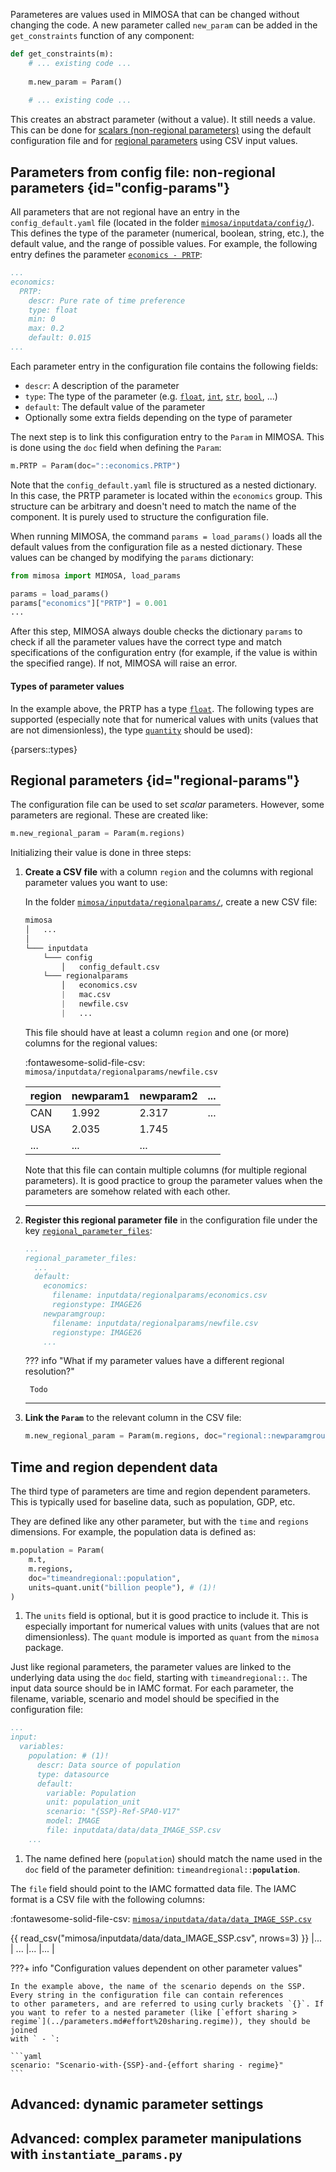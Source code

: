 Parameteres are values used in MIMOSA that can be changed without changing the code. A new parameter called `new_param` can be added in the `get_constraints` function of any component:


```python hl_lines="4"
def get_constraints(m):
    # ... existing code ...
    
    m.new_param = Param()
    
    # ... existing code ...
```

This creates an abstract parameter (without a value). It still needs a value. This can be done for [scalars (non-regional parameters)](#config-params) using the default configuration file and for [regional parameters](#regional-params) using CSV input values.

## Parameters from config file: non-regional parameters {id="config-params"}

All parameters that are not regional have an entry in the `config_default.yaml` file (located in the folder [`mimosa/inputdata/config/`]({{config.repo_url}}/tree/master/mimosa/inputdata/config/config_default.yaml)). This defines the type of the parameter (numerical, boolean, string, etc.), the default value, and the range of possible values. For example, the following entry defines the parameter [`economics - PRTP`](../parameters.md#economics.PRTP):

```yaml title="mimosa/inputdata/config/config_default.yaml"
...
economics:
  PRTP:
    descr: Pure rate of time preference
    type: float
    min: 0
    max: 0.2
    default: 0.015
...
```

Each parameter entry in the configuration file contains the following fields:

* `descr`: A description of the parameter
* `type`: The type of the parameter (e.g. [`float`](#parser-float), [`int`](#parser-int), [`str`](#parser-str), [`bool`](#parser-bool), ...)
* `default`: The default value of the parameter
* Optionally some extra fields depending on the type of parameter

The next step is to link this configuration entry to the `Param` in MIMOSA. This is done using the `doc` field when defining the `Param`:

```python
m.PRTP = Param(doc="::economics.PRTP")
```

Note that the `config_default.yaml` file is structured as a nested dictionary. In this case, the PRTP parameter is located within the `economics` group. This structure can be arbitrary and doesn't need to match the name of the component. It is purely used to structure the configuration file.

When running MIMOSA, the command `params = load_params()` loads all the default values from the configuration file as a nested dictionary. These values can be changed by modifying the `params` dictionary:

```python hl_lines="3 4"
from mimosa import MIMOSA, load_params

params = load_params() 
params["economics"]["PRTP"] = 0.001
...
```

After this step, MIMOSA always double checks the dictionary `params` to check if all the parameter values have the correct type and match specifications of the configuration entry (for example, if the value is within the specified range). If not, MIMOSA will raise an error.


#### Types of parameter values

In the example above, the PRTP has a type [`float`](#parser-float). The following types are supported (especially note that for numerical values with units (values that are not dimensionless), the type [`quantity`](#parser-quantity) should be used):

{parsers::types}

## Regional parameters {id="regional-params"}

The configuration file can be used to set *scalar* parameters. However, some parameters are regional. These are created like:

```python
m.new_regional_param = Param(m.regions)
```

Initializing their value is done in three steps:

1. **Create a CSV file** with a column `region` and the columns with regional parameter values you want to use:

    In the folder [`mimosa/inputdata/regionalparams/`]({{config.repo_url}}/tree/master/mimosa/inputdata/regionalparams/), create a new CSV file:

    ```python hl_lines="10"
    mimosa
    │   ...
    │
    └─── inputdata
        └─── config
            │   config_default.csv
        └─── regionalparams
            │   economics.csv
            |   mac.csv 
            |   newfile.csv
            |   ...

    ```

    This file should have at least a column `region` and one (or more) columns for the regional values:

    :fontawesome-solid-file-csv: `mimosa/inputdata/regionalparams/newfile.csv`

    | region | newparam1 | newparam2 | ... |
    | -- | -- | -- | -- |
    | CAN | 1.992 | 2.317 | ... |
    | USA | 2.035 | 1.745 |
    | ... | ... | ... |

    Note that this file can contain multiple columns (for multiple regional parameters). It is good practice to group the parameter values when the parameters are somehow related with each other.

    -------


2. **Register this regional parameter file** in the configuration file under the key [`regional_parameter_files`](../parameters.md#regional_parameter_files):

    ```yaml title="mimosa/inputdata/config/config_default.yaml" hl_lines="8 9 10"
    ...
    regional_parameter_files:
      ...
      default:
        economics:
          filename: inputdata/regionalparams/economics.csv
          regionstype: IMAGE26
        newparamgroup:
          filename: inputdata/regionalparams/newfile.csv
          regionstype: IMAGE26
        ...
    ```

    ??? info "What if my parameter values have a different regional resolution?"

        Todo

    -------
    
3. **Link the `Param`** to the relevant column in the CSV file:

    ```python
    m.new_regional_param = Param(m.regions, doc="regional::newparamgroup.newparam1")
    ```

## Time and region dependent data

The third type of parameters are time and region dependent parameters. This is typically used for baseline data, such as population, GDP, etc. 

They are defined like any other parameter, but with the `time` and `regions` dimensions. For example, the population data is defined as:

```python
m.population = Param(
    m.t,
    m.regions,
    doc="timeandregional::population",
    units=quant.unit("billion people"), # (1)!
)
```

1.  The `units` field is optional, but it is good practice to include it. This is especially important for numerical values with units (values that are not dimensionless). The `quant` module is imported as `quant` from the `mimosa` package.

Just like regional parameters, the parameter values are linked to the underlying data using the `doc` field, starting with `timeandregional::`. The input data source should be in IAMC format. For each parameter, the filename, variable, scenario and model should be specified in the configuration file:

```yaml title="mimosa/inputdata/config/config_default.yaml" hl_lines="8 9 10 11 12"
...
input:
  variables:
    population: # (1)!
      descr: Data source of population
      type: datasource
      default:
        variable: Population
        unit: population_unit
        scenario: "{SSP}-Ref-SPA0-V17"
        model: IMAGE
        file: inputdata/data/data_IMAGE_SSP.csv
    ...
```

1. The name defined here (`population`) should match the name used in the `doc` field of the parameter definition: <code>timeandregional::<b>population</b></code>.

The `file` field should point to the IAMC formatted data file. The IAMC format is a CSV file with the following columns:

:fontawesome-solid-file-csv: [`mimosa/inputdata/data/data_IMAGE_SSP.csv`]({{config.repo_url}}/tree/master/mimosa/inputdata/data/data_IMAGE_SSP.csv)

{{ read_csv("mimosa/inputdata/data/data_IMAGE_SSP.csv", nrows=3) }}
|... | ... |... |... |

???+ info "Configuration values dependent on other parameter values"

    In the example above, the name of the scenario depends on the SSP. Every string in the configuration file can contain references
    to other parameters, and are referred to using curly brackets `{}`. If you want to refer to a nested parameter (like [`effort sharing > regime`](../parameters.md#effort%20sharing.regime)), they should be joined
    with ` - `:

    ```yaml
    scenario: "Scenario-with-{SSP}-and-{effort sharing - regime}"
    ```

## Advanced: dynamic parameter settings

## Advanced: complex parameter manipulations with `instantiate_params.py`

